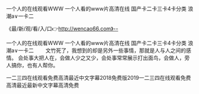 一个人的在线观看WWW
一个人看的www片高清在线
国产卡二卡三卡4卡分类
浪潮a∨一卡二


《最/新/观/看/入/口👉http://wencao66.com》--

一个人的在线观看WWW
一个人看的www片高清在线
国产卡二卡三卡4卡分类
浪潮a∨一卡二
　　文竹死了，我想到的却是另外一些事情，那就是人与人之间的感情。
会处事大把人在，会做人少之又少，会处事常常展示打出面鸟，会做人，旁人搞你，也有人帮你。





一二三四在线观看免费高清最近中文字幕2018免费版2019一二三四在线观看免费高清最近最新中文字幕高清免费
